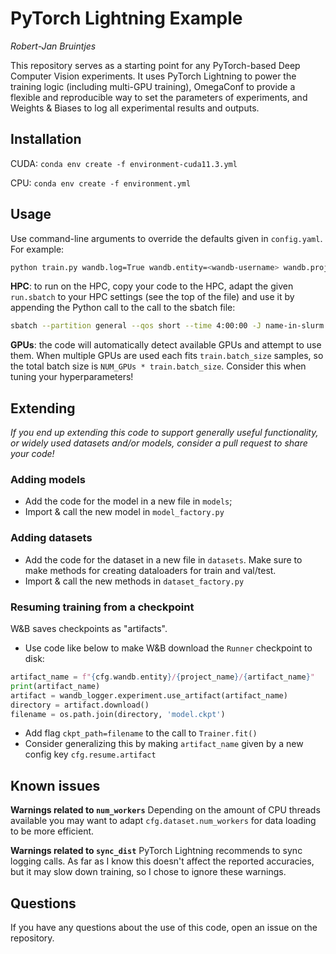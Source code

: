 # PyTorch Lightning Example

*Robert-Jan Bruintjes*

This repository serves as a starting point for any PyTorch-based Deep Computer Vision experiments. It uses PyTorch Lightning to power the training logic (including multi-GPU training), OmegaConf to provide a flexible and reproducible way to set the parameters of experiments, and Weights & Biases to log all experimental results and outputs.

## Installation

CUDA: `conda env create -f environment-cuda11.3.yml`

CPU: `conda env create -f environment.yml`

## Usage

Use command-line arguments to override the defaults given in `config.yaml`. For example:

```bash
python train.py wandb.log=True wandb.entity=<wandb-username> wandb.project=<wandb-project> wandb.experiment_name=<name-in-wandb> dataset.name=MNIST dataset.data_dir=./data dataset.channels=1 dataset.classes=10 model.name=LeNet
```

**HPC**: to run on the HPC, copy your code to the HPC, adapt the given `run.sbatch` to your HPC settings (see the top of the file) and use it by appending the Python call to the call to the sbatch file:

```bash
sbatch --partition general --qos short --time 4:00:00 -J name-in-slurm run.sbatch python train.py wandb.log=True wandb.entity=<wandb-username> wandb.project=<wandb-project> wandb.experiment_name=<name-in-wandb> dataset.name=MNIST dataset.data_dir=./data dataset.channels=1 dataset.classes=10 model.name=LeNet
```

**GPUs**: the code will automatically detect available GPUs and attempt to use them. When multiple GPUs are used each fits `train.batch_size` samples, so the total batch size is `NUM_GPUs * train.batch_size`. Consider this when tuning your hyperparameters!

## Extending

*If you end up extending this code to support generally useful functionality, or widely used datasets and/or models, consider a pull request to share your code!*

### Adding models

- Add the code for the model in a new file in `models`;
- Import & call the new model in `model_factory.py`

### Adding datasets

- Add the code for the dataset in a new file in `datasets`. Make sure to make methods for creating dataloaders for train and val/test.
- Import & call the new methods in `dataset_factory.py`

### Resuming training from a checkpoint

W&B saves checkpoints as "artifacts".

- Use code like below to make W&B download the `Runner` checkpoint to disk:

```python
artifact_name = f"{cfg.wandb.entity}/{project_name}/{artifact_name}"
print(artifact_name)
artifact = wandb_logger.experiment.use_artifact(artifact_name)
directory = artifact.download()
filename = os.path.join(directory, 'model.ckpt')
```

- Add flag `ckpt_path=filename` to the call to `Trainer.fit()`
- Consider generalizing this by making `artifact_name` given by a new config key `cfg.resume.artifact`

## Known issues

**Warnings related to `num_workers`**
Depending on the amount of CPU threads available you may want to adapt `cfg.dataset.num_workers` for data loading to be more efficient.

**Warnings related to `sync_dist`**
PyTorch Lightning recommends to sync logging calls. As far as I know this doesn't affect the reported accuracies, but it may slow down training, so I chose to ignore these warnings.

## Questions

If you have any questions about the use of this code, open an issue on the repository.
